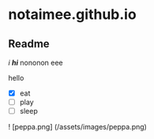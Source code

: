 # notaimee.github.io

## Readme
*i*
***hi***
nononon
eee

hello
- [x] eat
- [ ] play
- [ ] sleep

! [peppa.png] (/assets/images/peppa.png)
